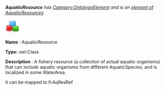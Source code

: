 ___AquaticResource__ 
 has
 [Category:OntologyElement](../../Category/OntologyElement "Category:OntologyElement") 
 and is an
 [element of](../../Property/ElementOf "Property:ElementOf") 
[AquaticResources](../../Submissions/AquaticResources "Submissions:AquaticResources")_




  





[![Class](../public/images/thumb/2/27/Class.gif/45px-Class.gif)](../../Image/Class.gif "Class")


__Name__ 
 : AquaticResource
 



__Type:__ 
 owl:Class
 



__Description__ 
 : A fishery resource (a collection of actual aquatic organisms) that can include aquatic organisms from different AquaticSpecies, and is localized in some WaterArea.
 



 It can be mapped to fi:AqResRef
